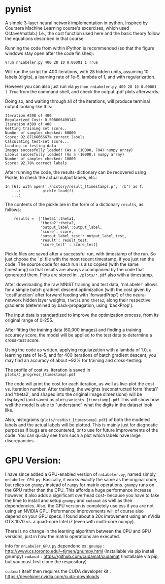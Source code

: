 # pynist
A simple 3-layer neural network implementation in python. 
Inspired by Coursera Machine Learning course's excercises, which used Octave/matlab.)
I.e., the cost function used here and the basic theory follow the equations described in that course.

Running the code from within iPython is recommended (so that the figure windows stay open after the code finishes):

```
%run nnLabeler.py 400 28 10 0.00001 1 True
```
Will run the script for 400 iterations, with 28 hidden units, assuming 10 labels (digits), a learning rate of 1e-5, lambda of 1, and with regularization.

However you can also just run via `python nnLabeler.py 400 28 10 0.00001 1 True` from the command shell, and check the output .pdf plots afterwards.

Doing so, and waiting through all of the iterations, will produce terminal output looking like this:

```
Iteration #398 of 400
Regularized Cost: 0.508066490148
Iteration #399 of 400
Getting training set score..
Number of samples checked: 60000
Score: 92.8716666667% correct labels
Calculating test-set score...
Loading in testing data
Images succesfully loaded! (As a (10000, 784) numpy array)
Labels succesfully loaded! (As a (10000,) numpy array)
Number of samples checked: 10000
Score: 92.78% correct labels
```

After running the code, the results-dictionary can be recovered using Pickle, to check the actual output labels, etc.:

```
In [6]: with open('./history/result_[timestamp].p', 'rb') as f:
   ...:          pickle.load(f)
   ...:     
```

The contents of the pickle are in the form of a dictionary `results`, as follows:

```
    results =  {'theta1':theta1,
                'theta2':theta2,
                'output_label':output_label,
                'score': score,
                'outout_label_test': output_label_test,
                'result': result_test,
                'score_test' : score_test}
```                

Pickle files are saved after a successful run, with timestamp of the run. So just choose the '.p' file with the most recent timestamp, if you just ran the code.
The source code for each run is also copied (with the same timestamp) so that results are always accompanied by the code that generated them. 
Plots are stored in `./plots/*.pdf` also with a timestamp.

After downloading the raw MNIST training and test data, 'nnLabeler' allows for a simple batch gradient descent
optimization (with the cost given by 'costFunction' after forward feeding with 'forwardProp') of the neural network hidden layer weights, `theta1` and `theta2`,
along their respective gradients (determined by back-propagation, using 'backProp').

The input data is standardized to improve the optimization process, from its original range of 0-255.

After fitting the training data (60,000 images) and finding a training accuracy score, the model will
be applied to the test data to determine a cross-test score.

Using the code as written, applying regularzation with a lambda of 1.0, a learning rate of 1e-5, and for 400
iterations of batch gradient descent, you may find an accuracy of about ~92% for training and cross-testing:

The profile of cost vs. iteration is saved in `plots/J_progress_[timestamp].pdf`

The code will print the cost for each iteration, as well as live-plot the cost vs. iteration number. After training,
the weights (reconstructed form 'theta1' and 'theta2', and shaped into the original image dimensions) will be displayed (and saved as 
`plots/weights_[timestamp].pdf`
This will show how well the model is able to "understand" what the digits in the dataset look like. 

Also, histograms (`plots/resHist_[timestamp].pdf`) of both the modeled labels and the actual labels will be plotted. This is mainly just for diagnostic purposes
if bugs are encountered, or to use for future improvements of the code. You can quicky see from such a plot which labels
have large discrepancies.


# GPU Version:

I have since added a GPU-enabled version of `nnLabeler.py`, named simply `nnLabeler_GPU.py`. Basically, it works exactly
the same as the original code, but relies on `gnumpy` instead of `numpy` for matrix operations. `gnumpy` runs on the GPU rather than the CPU. This affords a huge performance increase however, it also adds a significant overhead cost- because
you have to take the time to install and setup `gnumpy` and `cudamat` as well as their dependencies. Also, the GPU version is completely useless if you are not using an NVIDIA GPU. Peformance improvements will of course also depend on your GPU specs. I found about a 20x imrovement using an nVidia GTX 1070 vs. a quad-core Intel i7 (even with multi-core numpy).

There is no change in the learning algorithm between the CPU and GPU versions, just in how the matrix operations are executed.

Info for `nnLabeler_GPU.py` dependencies:
`gnumpy` : http://www.cs.toronto.edu/~tijmen/gnumpy.html   (Installable via pip install gnumpy)
`cudamat` : https://github.com/cudamat/cudamat (Installable via pip, but you must first clone the respository)

`cudamat` itself then requires the CUDA developer kit : https://developer.nvidia.com/cuda-downloads
